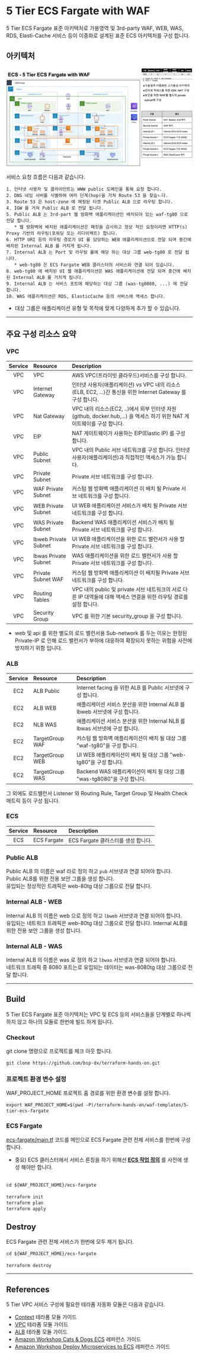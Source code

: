 # 5 Tier ECS Fargate with WAF

5 Tier ECS Fargate 표준 아키텍처로 가용영역 및 3rd-party WAF, WEB, WAS, RDS, Elasti-Cache 서비스 등이 이중화로 설계된 표준 ECS 아키텍처를 구성 합니다.

## 아키텍처

![waf-ecs5tier-n2](../images/waf-ecs5tier-n2.png)

서비스 요청 흐름은 다음과 같습니다.
```
1. 인터넷 사용자 및 클라이언트는 WWW public 도메인을 통해 요청 합니다.
2. DNS 네임 서버를 식별하여 여러 단계(hop)을 거쳐 Route 53 을 찾습ㄴ다.
3. Route 53 은 host-zone 에 매핑된 타겟 Public ALB 으로 라우팅 합니다.
4. IGW 를 거쳐 Public ALB 로 전달 됩니다.
5. Public ALB 는 3rd-part 웹 방화벽 애플리케이션인 배치되어 있는 waf-tg80 으로 전달 합니다.
   * 웹 방화벽에 배치된 애플리케이션은 패킷을 감사하고 정상 적인 요청이라면 HTTP(s) Proxy 기반의 라우팅(포워딩 또는 리다이렉트) 합니다.
6. HTTP URI 등의 라우팅 경로가 UI 를 담당하는 WEB 애플리케이션으로 전달 되며 중간에 배치된 Internal ALB 를 거치게 됩니다.
7. Internal ALB 는 Port 및 라우팅 룰에 해당 하는 대상 그룹 web-tg80 로 전달 됩니다.
   * web-tg80 은 ECS Fargate WEB 클러스터의 서비스와 연결 되어 있습니다.
8. web-tg80 에 배치된 UI 웹 애플리케이션은 WAS 애플리케이션에 전달 되며 중간에 배치된 Internal ALB 를 거치게 됩니다.
9. Internal ALB 는 서비스 포트에 해당하는 대상 그룹 (was-tg8080, ...) 에 전달 합니다.
10. WAS 애플리케이션은 RDS, ElasticCache 등의 서비스에 액세스 합니다.
```
* 대상 그룹은 애플리케이션 유형 및 목적에 맞게 다양하게 추가 할 수 있습니다.

__________

## 주요 구성 리소스 요약

### VPC

|  Service          | Resource              |  Description |
| :-------------:   | :-------------        | :----------- |
| VPC               | VPC                   | AWS VPC(프라이빗 클라우드)서비스를 구성 합니다. |   
| VPC               | Internet Gateway      | 인터넷 사용자(애플리케이션) vs VPC 내의 리소스(ELB, EC2, ...)간 통신을 위한 Internet Gateway 를 구성 합니다. |   
| VPC               | Nat Gateway           | VPC 내의 리소스(EC2, ..)에서 외부 인터넷 자원(github, docker.hub,...) 을 액세스 하기 위한 NAT 게이트웨이를 구성 합니다. |   
| VPC               | EIP                   | NAT 게이트웨이가 사용하는 EIP(Elastic IP) 를 구성 합니다.  |   
| VPC               | Public Subnet         | VPC 내의 Public 서브 네트워크를 구성 합니다. 인터넷 사용자(애플리케이션)과 직접적인 액세스가 가능 합니다. |   
| VPC               | Private Subnet        | Private 서브 네트워크를 구성 합니다. |   
| VPC               | WAF Private Subnet    | 커스텀 웹 방화벽 애플리케이션 이 배치 될 Private 서브 네트워크를 구성 합니다. |   
| VPC               | WEB Private Subnet    | UI WEB 애플리케이션 서비스가 배치 될 Private 서브 네트워크를 구성 합니다. |   
| VPC               | WAS Private Subnet    | Backend WAS 애플리케이션 서비스가 배치 될 Private 서브 네트워크를 구성 합니다. |   
| VPC               | lbweb Private Subnet  | UI WEB 애플리케이션을 위한 로드 밸런서가 사용 할 Private 서브 네트워크를 구성 합니다. |   
| VPC               | lbwas Private Subnet  | WAS 애플리케이션을 위한 로드 밸런서가 사용 할 Private 서브 네트워크를 구성 합니다. |   
| VPC               | Private Subnet WAF    | 커스텀 웹 방화벽 애플리케이션 이 배치될 Private 서브 네트워크를 구성 합니다. |   
| VPC               | Routing Tables        | VPC 내의 public 및 private 서브 네트워크의 서로 다른 IP 대역들에 대해 액세스 연결을 위한 라우팅 경로를 설정 합니다. |   
| VPC               | Security Group        | VPC 를 위한 기본 security_group 을 구성 합니다. |

* web 및 api 를 위한 별도의 로드 밸런서용 Sub-network 를 두는 이유는 한정된 Private-IP 로 인해 로드 밸런서가 부하에 대응하여 확장되지 못하는 위험을 사전에 방지하기 위함 입니다.

### ALB

|  Service          | Resource              |  Description |
| :-------------:   | :-------------        | :----------- |
| EC2               | ALB Public            | Internet facing 을 위한 ALB 를 Public 서브넷에 구성 합니다. |
| EC2               | ALB WEB               | 애플리케이션 서비스 분산을 위한 Internal ALB 를 lbweb 서브넷에 구성 합니다. |
| EC2               | NLB WAS               | 애플리케이션 서비스 분산을 위한 Internal NLB 를 lbwas 서브넷에 구성 합니다. |
| EC2               | TargetGroup WAF       | 커스텀 웹 방화벽 애플리케이션이 배치 될 대상 그룹 "waf-tg80"을 구성 합니다. |
| EC2               | TargetGroup WEB       | UI WEB 애플리케이션이 배치 될 대상 그룹 "web-tg80"을 구성 합니다. |
| EC2               | TargetGroup WAS       | Backend WAS 애플리케이션이 배치 될 대상 그룹 "was-tg8080"을 구성 합니다. |

그 외에도 로드밸런서 Listener 와 Routing Rule, Target Group 및 Health Check 매트릭 등이 구성 됩니다.


### ECS

|  Service          | Resource              |  Description |
| :-------------:   | :-------------        | :----------- |
| ECS               | ECS Fargate           | ECS Fargate 클러스터를 생성 합니다. |

### Public ALB
Public ALB 의 이름은 waf 라로 정의 하고 `pub` 서브넷과 연결 되어야 합니다.  
Public ALB를 위한 전용 보안 그룹을 생성 합니다.  
유입되는 정상적인 트래픽은 web-80tg 대상 그룹으로 전달 합니다.


### Internal ALB - WEB
Internal ALB 의 이름은 web 으로 정의 하고 `lbweb` 서브넷과 연결 되어야 합니다.  
유입되는 네트워크 트래픽은 web-80tg 대상 그룹으로 전달 합니다.
Internal ALB를 위한 전용 보안 그룹을 생성 합니다.


### Internal ALB - WAS
Internal ALB 의 이름은 was 로 정의 하고 `lbwas` 서브넷과 연결 되어야 합니다.  
네트워크 트래픽 중 8080 포트는로 유입되는 데이터는 was-8080tg 대상 그룹으로 전달 합니다.

__________

## Build
5 Tier ECS Fargate 표준 아키텍처는 VPC 및 ECS 등의 서비스들을 단계별로 하나씩 하지 않고 하나의 모듈로 한번에 빌드 하게 됩니다.

### Checkout
git clone 명령으로 프로젝트를 체크 아웃 합니다.

```
git clone https://github.com/bsp-dx/terraform-hands-on.git
```

### 프로젝트 환경 변수 설정
WAF_PROJECT_HOME 프로젝트 홈 경로를 위한 환경 변수를 설정 합니다.

```
export WAF_PROJECT_HOME=$(pwd -P)/terraform-hands-on/waf-templates/5-tier-ecs-fargate
```

### ECS Fargate
[ecs-fargate/main.tf](ecs-fargate/main.tf) 코드를 메인으로 ECS Fargate 관련 전체 서비스를 한번에 구성 합니다.

- 중요) ECS 클러스터에서 서비스 론칭을 하기 위해선 **[ECS 작업 정의](../ecs-tasks/ecs-tasks.md)** 를 사전에 생성 해야만 합니다.

```shell

cd ${WAF_PROJECT_HOME}/ecs-fargate

terraform init
terraform plan
terraform apply
```

## Destroy
ECS Fargate 관련 전체 서비스가 한번에 모두 제거 됩니다. 

```
cd ${WAF_PROJECT_HOME}/ecs-fargate

terraform destroy
``` 

__________


## References
5 Tier VPC 서비스 구성에 필요한 테라폼 자동화 모듈은 다음과 같습니다.

- [Context](../../docs/tfmodule-context.md) 테라폼 모듈 가이드
- [VPC](../../docs/tfmodule-aws-vpc.md) 테라폼 모듈 가이드
- [ALB](../../docs/tfmodule-aws-alb.md) 테라폼 모듈 가이드
- [Amazon Workshop Cats & Dogs ECS](https://ecs-cats-dogs.workshop.aws/ko/ecs.html) 레퍼런스 가이드 
- [Amazon Workshop Deploy Microservices to ECS](https://ecsworkshop.com/microservices/) 레퍼런스 가이드
  
